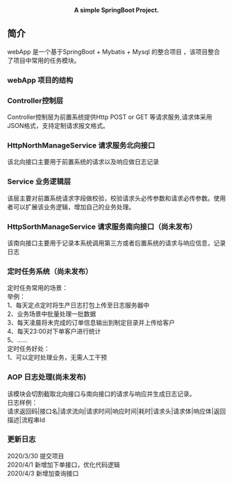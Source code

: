 <p align="center">
	<strong>A simple SpringBoot Project.</strong>
</p>
<p align="center">

## 简介
webApp 是一个基于SpringBoot + Mybatis + Mysql 的整合项目 ，该项目整合了项目中常用的任务模块。

### webApp 项目的结构

### Controller控制层 
Controller控制层为前置系统提供Http POST or GET 等请求服务,请求体采用JSON格式，支持定制请求报文格式。

### HttpNorthManageService 请求服务北向接口
该北向接口主要用于前置系统的请求以及响应做日志记录

### Service 业务逻辑层
该层主要对前置系统请求字段做校验，校验请求头必传参数和请求必传参数。使用者可以扩展该业务逻辑，增加自己的业务处理。

### HttpSorthManageService 请求服务南向接口（尚未发布）
该南向接口主要用于记录本系统调用第三方或者后置系统的请求与响应信息，记录日志

### 定时任务系统（尚未发布）
定时任务常用的场景：<br>
举例：<br>
1、每天定点定时将生产日志打包上传至日志服务器中<br>
2、业务场景中批量处理一批数据<br>
3、每天凌晨将未完成的订单信息输出到制定目录并上传给客户<br>
4、每天23:00对下单客户进行统计<br>
5、......<br>
定时任务好处：<br>
1、可以定时处理业务，无需人工干预<br>

### AOP 日志处理(尚未发布)
该模块会切割截取北向接口与南向接口的请求与响应并生成日志记录。<br>
日志样例：<br>
请求返回码|接口名|请求流向|请求时间|响应时间|耗时|请求头|请求体|响应体|返回描述|流程串Id <br>

### 更新日志
2020/3/30 提交项目<br>
2020/4/1 新增加下单接口，优化代码逻辑<br>
2020/4/3 新增加查询接口




